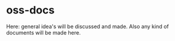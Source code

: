 # oss-docs
Here: general idea's will be discussed and made. Also any kind of documents will be made here.
